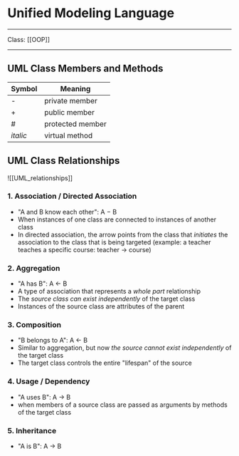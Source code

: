 # Unified Modeling Language
___
Class: [[OOP]]
___
## UML Class Members and Methods
| Symbol   | Meaning          |
| -------- | ---------------- |
| -        | private member   |
| +        | public member    |
| \#       | protected member |
| *italic* | virtual method   |

## UML Class Relationships
![[UML_relationships]]
### 1. Association / Directed Association
- "A and B know each other": A $-$ B 
- When instances of one class are connected to instances of another class
- In directed association, the arrow points from the class that *initiates* the association to the class that is being targeted (example: a teacher teaches a specific course: teacher $\rightarrow$ course)
### 2. Aggregation
- "A has B": A $\leftarrow$ B
- A type of association that represents a *whole part* relationship
- The *source class can exist independently* of the target class
- Instances of the source class are attributes of the parent
### 3. Composition
- "B belongs to A": A $\leftarrow$ B
- Similar to aggregation, but now *the source cannot exist independently* of the target class
- The target class controls the entire "lifespan" of the source
### 4. Usage / Dependency
- "A uses B": A $\rightarrow$ B
- when members of a source class are passed as arguments by methods of the target class
### 5. Inheritance
- "A is B": A $\rightarrow$ B 

